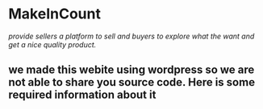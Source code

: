 # MakeInCount
_provide sellers a platform to sell and buyers to explore what the want and get a nice quality product._

## we made this webite using wordpress so we are not able to share you source code. Here is some required information about it 
